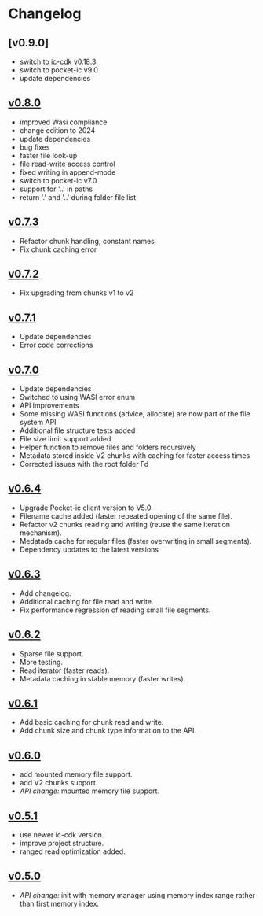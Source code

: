 # Changelog

## [v0.9.0]
- switch to ic-cdk v0.18.3
- switch to pocket-ic v9.0
- update dependencies

## [v0.8.0]
- improved Wasi compliance
- change edition to 2024
- update dependencies
- bug fixes
- faster file look-up
- file read-write access control
- fixed writing in append-mode
- switch to pocket-ic v7.0
- support for '..' in paths
- return '.' and '..' during folder file list


## [v0.7.3]
- Refactor chunk handling, constant names
- Fix chunk caching error


## [v0.7.2]
- Fix upgrading from chunks v1 to v2


## [v0.7.1]
- Update dependencies
- Error code corrections

## [v0.7.0]
- Update dependencies
- Switched to using WASI error enum
- API improvements
- Some missing WASI functions (advice, allocate) are now part of the file system API
- Additional file structure tests added
- File size limit support added
- Helper function to remove files and folders recursively
- Metadata stored inside V2 chunks with caching for faster access times
- Corrected issues with the root folder Fd


## [v0.6.4]
- Upgrade Pocket-ic client version to V5.0.
- Filename cache added (faster repeated opening of the same file).
- Refactor v2 chunks reading and writing (reuse the same iteration mechanism).
- Medatada cache for regular files (faster overwriting in small segments).
- Dependency updates to the latest versions


## [v0.6.3]
- Add changelog.
- Additional caching for file read and write.
- Fix performance regression of reading small file segments.

## [v0.6.2]
- Sparse file support.
- More testing.
- Read iterator (faster reads).
- Metadata caching in stable memory (faster writes).

## [v0.6.1]
- Add basic caching for chunk read and write.
- Add chunk size and chunk type information to the API.

## [v0.6.0]
- add mounted memory file support.
- add V2 chunks support.
- *API change:* mounted memory file support.

## [v0.5.1]
- use newer ic-cdk version.
- improve project structure.
- ranged read optimization added.

## [v0.5.0]
- *API change:* init with memory manager using memory index range rather than first memory index.


[unreleased]: https://github.com/wasm-forge/stable-fs/compare/v0.8.0...main
[v0.8.0]: https://github.com/wasm-forge/stable-fs/compare/v0.7.3...v0.8.0
[v0.7.3]: https://github.com/wasm-forge/stable-fs/compare/v0.7.2...v0.7.3
[v0.7.2]: https://github.com/wasm-forge/stable-fs/compare/v0.7.1...v0.7.2
[v0.7.1]: https://github.com/wasm-forge/stable-fs/compare/v0.7.0...v0.7.1
[v0.7.0]: https://github.com/wasm-forge/stable-fs/compare/v0.6.4...v0.7.0
[v0.6.4]: https://github.com/wasm-forge/stable-fs/compare/v0.6.3...v0.6.4
[v0.6.3]: https://github.com/wasm-forge/stable-fs/compare/v0.6.2...v0.6.3
[v0.6.2]: https://github.com/wasm-forge/stable-fs/compare/v0.6.1...v0.6.2
[v0.6.1]: https://github.com/wasm-forge/stable-fs/compare/v0.6.0...v0.6.1
[v0.6.0]: https://github.com/wasm-forge/stable-fs/compare/v0.5.1...v0.6.0
[v0.5.1]: https://github.com/wasm-forge/stable-fs/compare/v0.5.0...v0.5.1
[v0.5.0]: https://github.com/wasm-forge/stable-fs/compare/v0.4.0...v0.5.0

